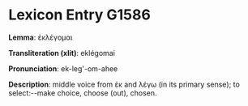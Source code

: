 # Lexicon Entry G1586

**Lemma**: ἐκλέγομαι

**Transliteration (xlit)**: eklégomai

**Pronunciation**: ek-leg'-om-ahee

**Description**:
middle voice from ἐκ and λέγω (in its primary sense); to select:--make choice, choose (out), chosen.
